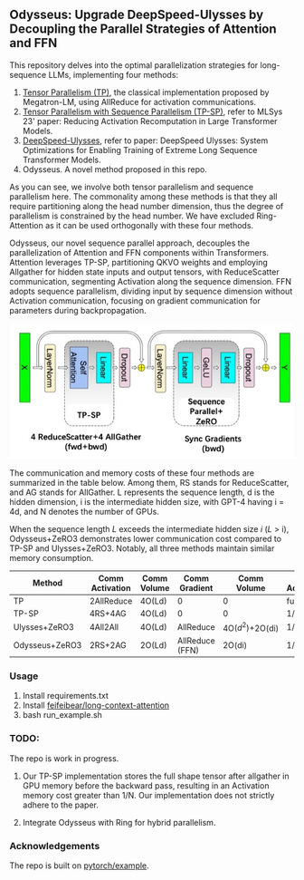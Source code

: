 ## Odysseus: Upgrade DeepSpeed-Ulysses by Decoupling the Parallel Strategies of Attention and FFN

This repository delves into the optimal parallelization strategies for long-sequence LLMs, implementing four methods: 
1. [Tensor Parallelism (TP)](https://arxiv.org/abs/1909.08053), the classical implementation proposed by Megatron-LM, using AllReduce for activation communications.
2. [Tensor Parallelism with Sequence Parallelism (TP-SP)](https://arxiv.org/abs/2205.05198), refer to MLSys 23' paper: Reducing Activation Recomputation in Large Transformer Models.
3. [DeepSpeed-Ulysses](https://arxiv.org/abs/2309.14509), refer to paper: DeepSpeed Ulysses: System Optimizations for Enabling Training of Extreme Long Sequence Transformer Models.
4. Odysseus. A novel method proposed in this repo.

As you can see, we involve both tensor parallelism and sequence parallelism here.
The commonality among these methods is that they all require partitioning along the head number dimension, thus the degree of parallelism is constrained by the head number. We have excluded Ring-Attention as it can be used orthogonally with these four methods.

Odysseus, our novel sequence parallel approach, decouples the parallelization of Attention and FFN components within Transformers. Attention leverages TP-SP, partitioning QKVO weights and employing Allgather for hidden state inputs and output tensors, with ReduceScatter communication, segmenting Activation along the sequence dimension. FFN adopts sequence parallelism, dividing input by sequence dimension without Activation communication, focusing on gradient communication for parameters during backpropagation.

<div align="center">
    <img src="./media/Odysseus.jpg" alt="Image description">
</div>

The communication and memory costs of these four methods are summarized in the table below. Among them, RS stands for ReduceScatter, and AG stands for AllGather. L represents the sequence length, d is the hidden dimension, i is the intermediate hidden size, with GPT-4 having i = 4d, and N denotes the number of GPUs.

When the sequence length $L$ exceeds the intermediate hidden size $i$ ($L$ > i), Odysseus+ZeRO3 demonstrates lower communication cost compared to TP-SP and Ulysses+ZeRO3. Notably, all three methods maintain similar memory consumption.

| Method          | Comm Activation | Comm Volume       | Comm Gradient | Comm Volume                   | Mem Activation | Mem Param/Grad |
|-----------------|------------|--------------|----------|--------------------------|------------|------------|
| TP              | 2AllReduce | 4O(Ld)       | 0        | 0                        | full       | 1/N        |
| TP-SP           | 4RS+4AG    | 4O(Ld)       | 0        | 0                        | 1/N        | 1/N        |
| Ulysses+ZeRO3   | 4All2All   | 4O(Ld)       | AllReduce| 4O($d^2$)+2O(di)           | 1/N        | 1/N      |
| Odysseus+ZeRO3  | 2RS+2AG    | 2O(Ld)       | AllReduce (FFN) | 2O(di) | 1/N        | 1/N        |

### Usage
1. Install requirements.txt
2. Install [feifeibear/long-context-attention](https://github.com/feifeibear/long-context-attention)
3. bash run_example.sh

### TODO:
The repo is work in progress.

1. Our TP-SP implementation stores the full shape tensor after allgather in GPU memory before the backward pass, resulting in an Activation memory cost greater than 1/N. Our implementation does not strictly adhere to the paper.

2. Integrate Odysseus with Ring for hybrid parallelism.


### Acknowledgements
The repo is built on [pytorch/example](https://github.com/pytorch/examples).
